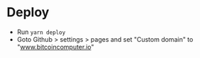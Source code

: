 # Deploy

* Run ``yarn deploy``
* Goto Github > settings > pages and set "Custom domain" to "www.bitcoincomputer.io"

